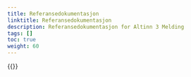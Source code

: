 ```yaml
---
title: Referansedokumentasjon
linktitle: Referansedokumentasjon
description: Referansedokumentasjon for Altinn 3 Melding
tags: []
toc: true
weight: 60
---
```



{{<children />}}